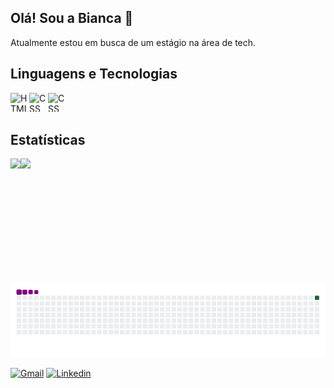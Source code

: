 ## Olá! Sou a Bianca 👋

Atualmente estou em busca de um estágio na área de tech.

## Linguagens e Tecnologias

<img  align="left"
      alt= "HTML"
      title="HTML"
      width="30px"
      height="30px"
      style="padding: right: 10 px;"  
      src="https://cdn.jsdelivr.net/gh/devicons/devicon@latest/icons/html5/html5-original.svg"
 />
 <img  align="left"
      alt= "CSS"
      title="CSS"
      width="30px"
      height="30px"
      style="padding: right: 10 px;"  
      src="https://cdn.jsdelivr.net/gh/devicons/devicon@latest/icons/css3/css3-original.svg"
 />
  <img  align="left"
      alt= "CSS"
      title="CSS"
      width="30px"
      height="30px"
      style="padding: right: 10 px;"  
      src="https://cdn.jsdelivr.net/gh/devicons/devicon@latest/icons/javascript/javascript-original.svg"
 />
<br>
<br>
 ## Estatísticas

 <p>
 <img
  align="left"
  height="200em"
  widht="100em"     
  src="https://github-readme-stats.vercel.app/api?username=bianca-rodrigues&show_icons=true&theme=radical"/>
  <img
   height="200em"   
   src="https://github-readme-stats.vercel.app/api/top-langs/?username=bianca-rodrigues&hide_progress=true"/>
 </p>

 ![snake gif](https://github.com/bianca-rodrigues/bianca-rodrigues/blob/output/github-contribution-grid-snake.gif)

 [![Gmail](https://img.shields.io/badge/Gmail-D14836?style=for-the-badge&logo=gmail&logoColor=white)](https://www.linkedin.com/in/bianca-rodrigues-402b19230/)
[![Linkedin](https://img.shields.io/badge/LinkedIn-0077B5?style=for-the-badge&logo=linkedin&logoColor=white)](https://www.linkedin.com/in/bianca-rodrigues-402b19230/)
